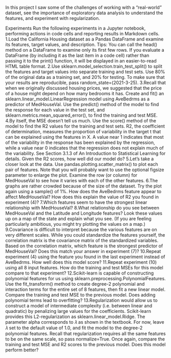 In this project I saw some of the challenges of working with a “real-world” dataset, 
see the importance of exploratory data analysis to understand the features, and experiment 
with regularization.

Experiments
Run the following experiments in a Jupyter notebook, performing actions in code cells and reporting results in Markdown cells.
1.Load the California Housing dataset as a Pandas DataFrame and examine its features, target values, and description. Tips:
You can call the head() method on a DataFrame to examine only its first few rows.
If you evaluate a DataFrame (by including it as the last item in a code cell) rather than passing it to the print() function, 
it will be displayed in an easier-to-read HTML table format.
2.Use sklearn.model_selection.train_test_split() to split the features and target values into separate training and test sets.
 Use 80% of the original data as a training set, and 20% for testing. To make sure that your results are reproducible, pass 
random_state=(2021-3-25).
3.Recall that when we originally discussed housing prices, we suggested that the price of a house might depend on how many 
bedrooms it has. Create and fit() an sklearn.linear_model.LinearRegression model using AveBedrms as a predictor of MedHouseVal.
Use the predict() method of the model to find the response for each value in the test set, and sklearn.metrics.mean_squared_error(),
 to find the training and test MSE.
4.By itself, the MSE doesn’t tell us much. Use the score() method of the model to find the R2 values for the training and test sets.
R2, the coefficient of determination, measures the proportion of variability in the target t that can be explained using the features
 in X. A value near 1 indicates that most of the variability in the response has been explained by the regression, while a value near
 0 indicates that the regression does not explain much of the variability. See Section 3.1.3 of An Introduction to Statistical 
Learning for details.
Given the R2 scores, how well did our model do?
5.Let’s take a closer look at the data. Use pandas.plotting.scatter_matrix() to plot each pair of features. Note that you will probably
 want to use the optional figsize parameter to enlarge the plot. Examine the row (or column) for MedHouseVal to see how it varies with
 each of the other features.
6.The graphs are rather crowded because of the size of the dataset. Try the plot again using a sample() of 1%. How does the AveBedrms
 feature appear to affect MedHouseVal? How does this explain the value of R2 you found in experiment (4)?
7.Which features seem to have the strongest linear relationship with MedHouseVal?
8.What relationship do you see between MedHouseVal and the Latitude and Longitude features? Look these values up on a map of the
 state and explain what you see.
(If you are feeling particularly ambitious, you might try plotting the values on a map.)
9.Covariance is difficult to interpret because the various features are on very different scales. While you could standardize the 
features yourself, the correlation matrix is the covariance matrix of the standardized variables. Based on the correlation matrix, 
which feature is the strongest predictor of MedHouseVal? Does this match your answer in experiment (7)?
10.Repeat experiment (4) using the feature you found in the last experiment instead of AveBedrms. How well does this model score?
11.Repeat experiment (10) using all 8 input features. How do the training and test MSEs for this model compare to that experiment?
12.Scikit-learn is capable of constructing polynomial features for us using sklearn.preprocessing.PolynomialFeatures. Use the 
fit_transform() method to create degree-2 polynomial and interaction terms for the entire set of 8 features, then fit a new 
linear model. Compare the training and test MSE to the previous model. Does adding polynomial terms lead to overfitting?
13.Regularization would allow us to construct a model of intermediate complexity (i.e. between linear and quadratic) by penalizing
 large values for the coefficients. Scikit-learn provides this L2-regularization as sklearn.linear_model.Ridge. The parameter
 alpha corresponds to 𝜆 as shown in the textbook.
For now, leave 𝜆 set to the default value of 1.0, and fit the model to the degree-2 polynomial features. Recall that regularization
 requires all the same features to be on the same scale, so pass normalize=True.
Once again, compare the training and test MSE and R2 scores to the previous model. Does this model perform better?
